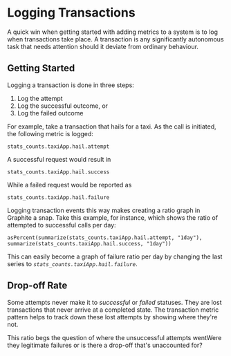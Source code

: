 ﻿# Logging Transactions
A quick win when getting started with adding metrics to a system is to log when transactions take place. A transaction is any significantly autonomous task that needs attention should it deviate from ordinary behaviour.

## Getting Started

Logging a transaction is done in three steps:

1. Log the attempt
2. Log the successful outcome, or
3. Log the failed outcome

For example, take a transaction that hails for a taxi. As the call is initiated, the following metric is logged:

`stats_counts.taxiApp.hail.attempt`

A successful request would result in

`stats_counts.taxiApp.hail.success`

While a failed request would be reported as

`stats_counts.taxiApp.hail.failure`

Logging transaction events this way makes creating a ratio graph in Graphite a snap. Take this example, for instance, which shows the ratio of attempted to successful calls per day:

`asPercent(summarize(stats_counts.taxiApp.hail.attempt, "1day"), summarize(stats_counts.taxiApp.hail.success, "1day"))`

This can easily become a graph of failure ratio per day by changing the last series to *`stats_counts.taxiApp.hail.failure`*.

## Drop-off Rate

Some attempts never make it to *successful* or *failed* statuses. They are lost transactions that never arrive at a completed state. The transaction metric pattern helps to track down these lost attempts by showing where they're not.

This ratio begs the question of where the unsuccessful attempts wentWere they legitimate failures or is there a drop-off that's unaccounted for? 